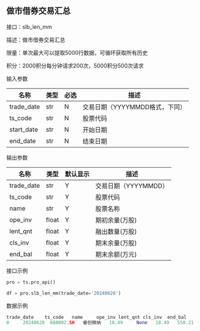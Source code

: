 ## 做市借券交易汇总

接口：slb_len_mm

描述：做市借券交易汇总

限量：单次最大可以提取5000行数据，可循环获取所有历史

积分：2000积分每分钟请求200次，5000积分500次请求

输入参数

| 名称 | 类型 | 必选 | 描述 |
| --- | --- | --- | --- |
| trade_date | str | N | 交易日期（YYYYMMDD格式，下同） |
| ts_code | str | N | 股票代码 |
| start_date | str | N | 开始日期 |
| end_date | str | N | 结束日期 |

输出参数

| 名称 | 类型 | 默认显示 | 描述 |
| --- | --- | --- | --- |
| trade_date | str | Y | 交易日期（YYYYMMDD） |
| ts_code | str | Y | 股票代码 |
| name | str | Y | 股票名称 |
| ope_inv | float | Y | 期初余量(万股) |
| lent_qnt | float | Y | 融出数量(万股) |
| cls_inv | float | Y | 期末余量(万股) |
| end_bal | float | Y | 期末余额(万元) |

接口示例

```python
pro = ts.pro_api()

df = pro.slb_len_mm(trade_date='20240620')
```

数据示例

```python
trade_date    ts_code   name     ope_inv lent_qnt cls_inv  end_bal
0     20240620  688002.SH   睿创微纳   18.49     None   18.49   558.21
```